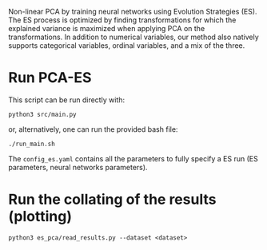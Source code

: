 Non-linear PCA by training neural networks using Evolution Strategies (ES). The ES process is optimized by finding transformations for which the explained variance is maximized when applying PCA on the transformations. In addition to numerical variables, our method also natively supports categorical variables,  ordinal variables, and a mix of the three.


# Run PCA-ES

This script can be run directly with:

```
python3 src/main.py 
```

or, alternatively, one can run the provided bash file:

```
./run_main.sh
```

The ```config_es.yaml``` contains all the parameters to fully specify a ES run (ES parameters, neural networks parameters).

# Run the collating of the results (plotting)


```
python3 es_pca/read_results.py --dataset <dataset>
```

